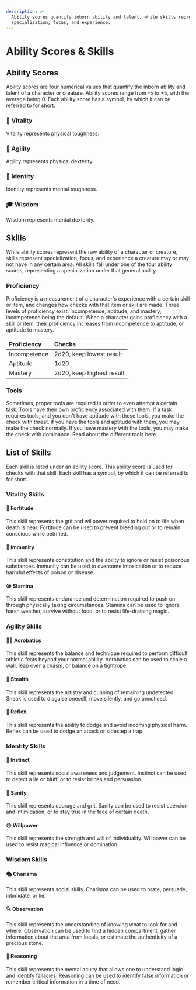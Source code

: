 ```yaml
---
description: >-
  Ability scores quantify inborn ability and talent, while skills represent
  specialization, focus, and experience.
---
```


# Ability Scores & Skills

## Ability Scores

Ability scores are four numerical values that quantify the inborn ability and talent of a character or creature. Ability scores range from -5 to +5, with the average being 0. Each ability score has a symbol, by which it can be referred to for short. 

### 💪 Vitality

Vitality represents physical toughness.

### 🎯 Agility

Agility represents physical dexterity.

### 👤 Identity

Identity represents mental toughness.

### 🎓 Wisdom

Wisdom represents mental dexterity.

## Skills

While ability scores represent the raw ability of a character or creature, skills represent specialization, focus, and experience a creature may or may not have in any certain area. All skills fall under one of the four ability scores, representing a specialization under that general ability.

### Proficiency

Proficiency is a measurement of a character's experience with a certain skill or item, and changes how checks with that item or skill are made. Three levels of proficiency exist: incompetence, aptitude, and mastery; incompetence being the default. When a character gains proficiency with a skill or item, their proficiency increases from incompetence to aptitude, or aptitude to mastery.

| Proficiency | Checks |
| :--- | :--- |
| Incompetence | 2d20, keep lowest result |
| Aptitude | 1d20 |
| Mastery | 2d20, keep highest result |

### Tools

Sometimes, proper tools are required in order to even attempt a certain task. Tools have their own proficiency associated with them. If a task requires tools, and you don't have aptitude with those tools, you make the check with threat. If you have the tools and aptitude with them, you may make the check normally. If you have mastery with the tools, you may make the check with dominance. Read about the different tools here.

## List of Skills

Each skill is listed under an ability score. This ability score is used for checks with that skill. Each skill has a symbol, by which it can be referred to for short.

### Vitality Skills

#### 💓 Fortitude

This skill represents the grit and willpower required to hold on to life when death is near. Fortitude can be used to prevent bleeding out or to remain conscious while petrified.

#### 💊 Immunity

This skill represents constitution and the ability to ignore or resist poisonous substances. Immunity can be used to overcome intoxication or to reduce harmful effects of poison or disease.

#### 😪 Stamina

This skill represents endurance and determination required to push on through physically taxing circumstances. Stamina can be used to ignore harsh weather, survive without food, or to resist life-draining magic.

### Agility Skills

#### 🤸‍♀️ Acrobatics

This skill represents the balance and technique required to perform difficult athletic feats beyond your normal ability. Acrobatics can be used to scale a wall, leap over a chasm, or balance on a tightrope.

#### 🤫 Stealth

This skill represents the artistry and cunning of remaining undetected. Sneak is used to disguise oneself, move silently, and go unnoticed.

#### 💨 Reflex

This skill represents the ability to dodge and avoid incoming physical harm. Reflex can be used to dodge an attack or sidestep a trap.

### Identity Skills

#### 💞 Instinct

This skill represents social awareness and judgement. Instinct can be used to detect a lie or bluff, or to resist bribes and persuasion.

#### 😤 Sanity

This skill represents courage and grit. Sanity can be used to resist coercion and intimidation, or to stay true in the face of certain death.

#### 😣 Willpower

This skill represents the strength and will of individuality. Willpower can be used to resist magical influence or domination.

### Wisdom Skills

#### 🎭 Charisma

This skill represents social skills. Charisma can be used to orate, persuade, intimidate, or lie.

#### 🔍 Observation

This skill represents the understanding of knowing what to look for and where. Observation can be used to find a hidden compartment, gather information about the area from locals, or estimate the authenticity of a precious stone.

#### 💭 Reasoning

This skill represents the mental acuity that allows one to understand logic and identify fallacies. Reasoning can be used to identify false information or remember critical information in a time of need.

